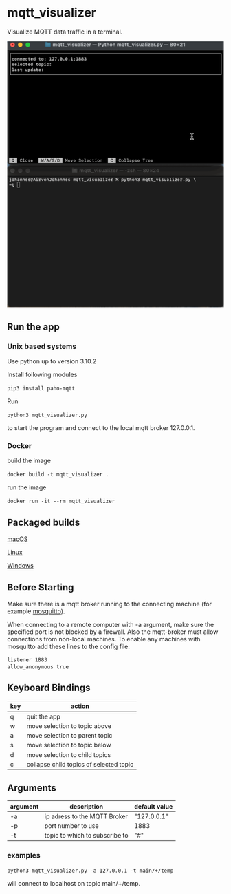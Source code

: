 # mqtt_visualizer
Visualize MQTT data traffic in a terminal.

![](https://github.com/jrohatsch/media_store/blob/master/mqtt_demo.gif)

## Run the app

### Unix based systems

Use python up to version 3.10.2

Install following modules

```pip3 install paho-mqtt```

Run 

```python3 mqtt_visualizer.py```

to start the program and connect to the local mqtt broker 127.0.0.1.

### Docker

build the image

```docker build -t mqtt_visualizer .```

run the image

```docker run -it --rm mqtt_visualizer```


## Packaged builds
[macOS](https://github.com/jrohatsch/mqtt_visualizer/blob/main/builds/macOS-12.6-arm64.zip)

[Linux](https://github.com/jrohatsch/mqtt_visualizer/blob/main/builds/Linux.zip)

<!--latest working version: commit 4c49be6-->
[Windows](https://github.com/jrohatsch/mqtt_visualizer/blob/main/builds/Windows.zip)

## Before Starting

Make sure there is a mqtt broker running to the connecting machine (for example [mosquitto](https://mosquitto.org/)).

When connecting to a remote computer with -a argument, make sure the specified port is not blocked by a firewall.
Also the mqtt-broker must allow connections from non-local machines. To enable any machines with mosquitto add these lines
to the config file:

```
listener 1883
allow_anonymous true
```

## Keyboard Bindings

| key | action |
----------|------------|
q    | quit the app
w    | move selection to topic above
a    | move selection to parent topic
s    | move selection to topic below
d    | move selection to child topics
c    | collapse child topics of selected topic

## Arguments

| argument | description | default value
|----------|------------|---|
| -a | ip adress to the MQTT Broker| "127.0.0.1"
| -p | port number to use | 1883
| -t | topic to which to subscribe to| "#"

### examples

```python3 mqtt_visualizer.py -a 127.0.0.1 -t main/+/temp```

will connect to localhost on topic main/+/temp.

